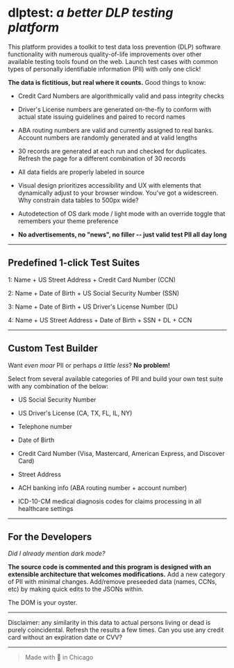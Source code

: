 # dlptest: *a better DLP testing platform*

This platform provides a toolkit to test data loss prevention (DLP) software functionality with numerous quality-of-life improvements over other available testing tools found on the web. Launch test cases with common types of personally identifiable information (PII) with only one click!

**The data is fictitious, but real where it counts.** Good things to know:

* Credit Card Numbers are algorithmically valid and pass integrity checks

* Driver's License numbers are generated on-the-fly to conform with actual state issuing guidelines and paired to record names

* ABA routing numbers are valid and currently assigned to real banks. Account numbers are randomly generated and at valid lengths

* 30 records are generated at each run and checked for duplicates. Refresh the page for a different combination of 30 records

* All data fields are properly labeled in source

* Visual design prioritizes accessibility and UX with elements that dynamically adjust to your browser window. You've got a widescreen. Why constrain data tables to 500px wide?

* Autodetection of OS dark mode / light mode with an override toggle that remembers your theme preference

* **No advertisements, no "news", no filler -- just valid test PII all day long**

---

## Predefined 1-click Test Suites

1: Name + US Street Address + Credit Card Number (CCN)

2: Name + Date of Birth + US Social Security Number (SSN)

3: Name + Date of Birth + US Driver's License Number (DL)

4: Name + US Street Address + Date of Birth + SSN + DL + CCN

---

## Custom Test Builder

Want *even moar* PII or perhaps *a little less*? **No problem!**

Select from several available categories of PII and build your own test suite with any combination of the below:

* US Social Security Number

* US Driver's License (CA, TX, FL, IL, NY)

* Telephone number

* Date of Birth

* Credit Card Number (Visa, Mastercard, American Express, and Discover Card)

* Street Address

* ACH banking info (ABA routing number + account number)

* ICD-10-CM medical diagnosis codes for claims processing in all healthcare settings

---

## For the Developers

*Did I already mention dark mode?*

**The source code is commented and this program is designed with an extensible architecture that welcomes modifications.** Add a new category of PII with minimal changes. Add/remove preseeded data (names, CCNs, etc) by making quick edits to the JSONs within. 

The DOM is your oyster.

---

Disclaimer: any similarity in this data to actual persons living or dead is purely coincidental. Refresh the results a few times. Can you use any credit card without an expiration date or CVV?

---

> Made with :blue_heart: in Chicago
